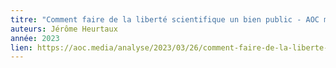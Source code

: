 ```yaml
---
titre: "Comment faire de la liberté scientifique un bien public - AOC media"
auteurs: Jérôme Heurtaux
année: 2023
lien: https://aoc.media/analyse/2023/03/26/comment-faire-de-la-liberte-scientifique-un-bien-public/
---
```


